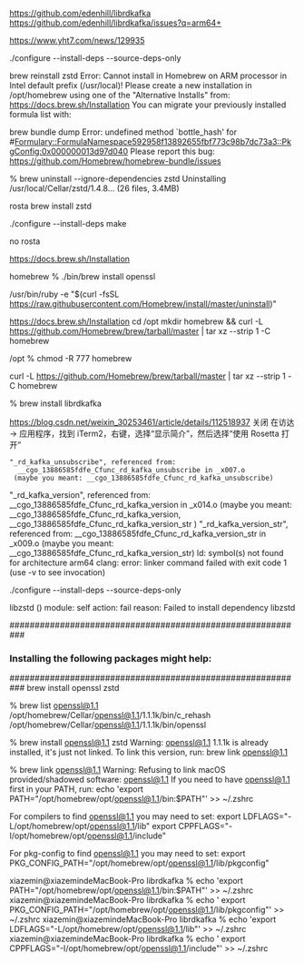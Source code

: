 https://github.com/edenhill/librdkafka
https://github.com/edenhill/librdkafka/issues?q=arm64+

https://www.yht7.com/news/129935

 ./configure --install-deps --source-deps-only
 
brew reinstall  zstd
Error: Cannot install in Homebrew on ARM processor in Intel default prefix (/usr/local)!
Please create a new installation in /opt/homebrew using one of the
"Alternative Installs" from:
  https://docs.brew.sh/Installation
You can migrate your previously installed formula list with:


brew bundle dump
Error: undefined method `bottle_hash' for #<Formulary::FormulaNamespace592958f13892655fbf773c98b7dc73a3::PkgConfig:0x000000013d97d040>
Please report this bug:
  https://github.com/Homebrew/homebrew-bundle/issues
  
% brew uninstall --ignore-dependencies zstd
Uninstalling /usr/local/Cellar/zstd/1.4.8... (26 files, 3.4MB)

rosta
brew install  zstd


./configure --install-deps
  make
 
 
 no rosta
 
 https://docs.brew.sh/Installation
 
 homebrew % ./bin/brew install openssl 
 
 
 /usr/bin/ruby -e "$(curl -fsSL https://raw.githubusercontent.com/Homebrew/install/master/uninstall)"  
 
 https://docs.brew.sh/Installation
 cd /opt
 mkdir homebrew && curl -L https://github.com/Homebrew/brew/tarball/master | tar xz --strip 1 -C homebrew
 
 /opt % chmod -R 777 homebrew 
 
  curl -L https://github.com/Homebrew/brew/tarball/master | tar xz --strip 1 -C homebrew
  
  % brew install librdkafka
  
  https://blog.csdn.net/weixin_30253461/article/details/112518937
  关闭
  在访达 -> 应用程序，找到 iTerm2，右键，选择“显示简介”，然后选择“使用 Rosetta 打开”
  
    "_rd_kafka_unsubscribe", referenced from:
      __cgo_13886585fdfe_Cfunc_rd_kafka_unsubscribe in _x007.o
     (maybe you meant: __cgo_13886585fdfe_Cfunc_rd_kafka_unsubscribe)
  "_rd_kafka_version", referenced from:
      __cgo_13886585fdfe_Cfunc_rd_kafka_version in _x014.o
     (maybe you meant: __cgo_13886585fdfe_Cfunc_rd_kafka_version, __cgo_13886585fdfe_Cfunc_rd_kafka_version_str )
  "_rd_kafka_version_str", referenced from:
      __cgo_13886585fdfe_Cfunc_rd_kafka_version_str in _x009.o
     (maybe you meant: __cgo_13886585fdfe_Cfunc_rd_kafka_version_str)
ld: symbol(s) not found for architecture arm64
clang: error: linker command failed with exit code 1 (use -v to see invocation)
  
  ./configure --install-deps --source-deps-only
  
  
  
 libzstd ()
    module: self
    action: fail
    reason:
Failed to install dependency libzstd

###########################################################
### Installing the following packages might help:       ###
###########################################################
brew install  openssl zstd

 % brew list openssl@1.1
/opt/homebrew/Cellar/openssl@1.1/1.1.1k/bin/c_rehash
/opt/homebrew/Cellar/openssl@1.1/1.1.1k/bin/openssl

 % brew install  openssl@1.1 zstd
Warning: openssl@1.1 1.1.1k is already installed, it's just not linked.
To link this version, run:
  brew link openssl@1.1
  
   % brew link openssl@1.1
Warning: Refusing to link macOS provided/shadowed software: openssl@1.1
If you need to have openssl@1.1 first in your PATH, run:
  echo 'export PATH="/opt/homebrew/opt/openssl@1.1/bin:$PATH"' >> ~/.zshrc

For compilers to find openssl@1.1 you may need to set:
  export LDFLAGS="-L/opt/homebrew/opt/openssl@1.1/lib"
  export CPPFLAGS="-I/opt/homebrew/opt/openssl@1.1/include"

For pkg-config to find openssl@1.1 you may need to set:
  export PKG_CONFIG_PATH="/opt/homebrew/opt/openssl@1.1/lib/pkgconfig"
  
  
xiazemin@xiazemindeMacBook-Pro librdkafka % echo 'export PATH="/opt/homebrew/opt/openssl@1.1/bin:$PATH"' >> ~/.zshrc
xiazemin@xiazemindeMacBook-Pro librdkafka % echo ' export PKG_CONFIG_PATH="/opt/homebrew/opt/openssl@1.1/lib/pkgconfig"' >>  ~/.zshrc
xiazemin@xiazemindeMacBook-Pro librdkafka % echo 'export LDFLAGS="-L/opt/homebrew/opt/openssl@1.1/lib"' >>  ~/.zshrc
xiazemin@xiazemindeMacBook-Pro librdkafka % echo ' export CPPFLAGS="-I/opt/homebrew/opt/openssl@1.1/include"'  >>  ~/.zshrc
